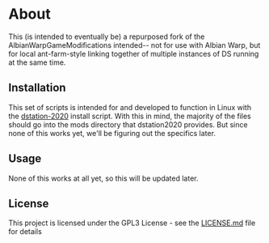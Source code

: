 # About

This (is intended to eventually be) a repurposed fork of the AlbianWarpGameModifications intended-- not for use with Albian Warp, but for local ant-farm-style linking together of multiple instances of DS running at the same time.

## Installation

This set of scripts is intended for and developed to function in Linux with the [dstation-2020](https://github.com/Nazushvel/dstation-2020/) install script. With this in mind, the majority of the files should go into the mods directory that dstation2020 provides. But since none of this works yet, we'll be figuring out the specifics later.

## Usage

None of this works at all yet, so this will be updated later.

## License

This project is licensed under the GPL3 License - see the [LICENSE.md](/LICENSE.md) file for details
